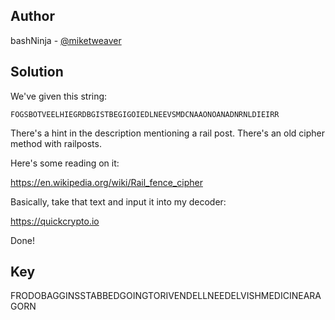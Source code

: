 ## Author
bashNinja - [@miketweaver](https://twitter.com/miketweaver)

## Solution
We've given this string:

`FOGSBOTVEELHIEGRDBGISTBEGIGOIEDLNEEVSMDCNAAONOANADNRNLDIEIRR`

There's a hint in the description mentioning a rail post. There's an old cipher method with railposts. 

Here's some reading on it:

https://en.wikipedia.org/wiki/Rail_fence_cipher

Basically, take that text and input it into my decoder:

https://quickcrypto.io

Done!

## Key
FRODOBAGGINSSTABBEDGOINGTORIVENDELLNEEDELVISHMEDICINEARAGORN
